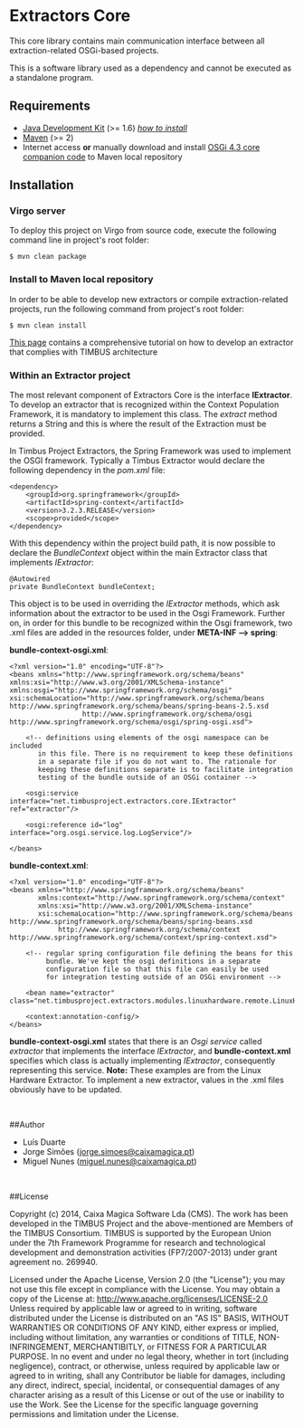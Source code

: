 Extractors Core
===============

This core library contains main communication interface between all extraction-related OSGi-based projects.

This is a software library used as a dependency and cannot be executed as a standalone program.

Requirements
------------

- [Java Development Kit][req-java] (>= 1.6) _[how to install][osp-install-java]_
- [Maven][req-maven] (>= 2)
- Internet access **or** manually download and install [OSGi 4.3 core companion code](http://www.osgi.org/Download) to Maven local repository

Installation
------------

### Virgo server

To deploy this project on Virgo from source code, execute the following command line in project's root folder:

	$ mvn clean package

### Install to Maven local repository

In order to be able to develop new extractors or compile extraction-related projects, run the following command from project's root folder:

	$ mvn clean install

[This page](https://opensourceprojects.eu/p/timbus/context-population/extractors/wiki/How%20to%20create%20a%20new%20Extractor/) contains a comprehensive tutorial on how to develop an extractor that complies with TIMBUS architecture

### Within an Extractor project

The most relevant component of Extractors Core is the interface **IExtractor**. To develop an extractor that is recognized within the Context Population Framework, it is mandatory to implement this class. The *extract* method returns a String and this is where the result of the Extraction must be provided.

In Timbus Project Extractors, the Spring Framework was used to implement the OSGI framework. Typically a Timbus Extractor would declare the following dependency in the *pom.xml* file:

	<dependency>
        <groupId>org.springframework</groupId>
        <artifactId>spring-context</artifactId>
        <version>3.2.3.RELEASE</version>
        <scope>provided</scope>
    </dependency>

With this dependency within the project build path, it is now possible to declare the *BundleContext* object within the main Extractor class that implements *IExtractor*:

	@Autowired
	private BundleContext bundleContext;

This object is to be used in overriding the *IExtractor* methods, which ask information about the extractor to be used in the Osgi Framework.
Further on, in order for this bundle to be recognized within the Osgi framework, two .xml files are added in the resources folder, under **META-INF --> spring**:

**bundle-context-osgi.xml**:
	
	<?xml version="1.0" encoding="UTF-8"?>
	<beans xmlns="http://www.springframework.org/schema/beans"
	xmlns:xsi="http://www.w3.org/2001/XMLSchema-instance"
	xmlns:osgi="http://www.springframework.org/schema/osgi"
	xsi:schemaLocation="http://www.springframework.org/schema/beans http://www.springframework.org/schema/beans/spring-beans-2.5.xsd
	                  http://www.springframework.org/schema/osgi http://www.springframework.org/schema/osgi/spring-osgi.xsd">

		<!-- definitions using elements of the osgi namespace can be included
		   in this file. There is no requirement to keep these definitions
		   in a separate file if you do not want to. The rationale for 
		   keeping these definitions separate is to facilitate integration
		   testing of the bundle outside of an OSGi container -->

		<osgi:service interface="net.timbusproject.extractors.core.IExtractor" ref="extractor"/>

		<osgi:reference id="log" interface="org.osgi.service.log.LogService"/>

	</beans>

**bundle-context.xml**:

	<?xml version="1.0" encoding="UTF-8"?>
	<beans xmlns="http://www.springframework.org/schema/beans"
	       xmlns:context="http://www.springframework.org/schema/context"
	       xmlns:xsi="http://www.w3.org/2001/XMLSchema-instance"
	       xsi:schemaLocation="http://www.springframework.org/schema/beans http://www.springframework.org/schema/beans/spring-beans.xsd
	            http://www.springframework.org/schema/context http://www.springframework.org/schema/context/spring-context.xsd">

	    <!-- regular spring configuration file defining the beans for this
	         bundle. We've kept the osgi definitions in a separate
	         configuration file so that this file can easily be used
	         for integration testing outside of an OSGi environment -->

	    <bean name="extractor" class="net.timbusproject.extractors.modules.linuxhardware.remote.LinuxHardwareExtractor"/>

	    <context:annotation-config/>
	</beans>

**bundle-context-osgi.xml** states that there is an *Osgi service* called *extractor* that implements the interface *IExtractor*, and **bundle-context.xml** specifies which class is actually implementing *IExtractor*, consequently representing this service. 
**Note:** These examples are from the Linux Hardware Extractor. To implement a new extractor, values in the .xml files obviously have to be updated.

&nbsp;

##Author

- Luís Duarte
- Jorge Simões (<jorge.simoes@caixamagica.pt>)
- Miguel Nunes (<miguel.nunes@caixamagica.pt>)

&nbsp;

##License

Copyright (c) 2014, Caixa Magica Software Lda (CMS).
The work has been developed in the TIMBUS Project and the above-mentioned are Members of the TIMBUS Consortium.
TIMBUS is supported by the European Union under the 7th Framework Programme for research and technological development and demonstration activities (FP7/2007-2013) under grant agreement no. 269940.

Licensed under the Apache License, Version 2.0 (the "License"); you may not use this file except in compliance with the License. You may obtain a copy of the License at:   http://www.apache.org/licenses/LICENSE-2.0 Unless required by applicable law or agreed to in writing, software distributed under the License is distributed on an "AS IS" BASIS, WITHOUT WARRANTIES OR CONDITIONS OF ANY KIND, either express or implied, including without limitation, any warranties or conditions of TITLE, NON-INFRINGEMENT, MERCHANTIBITLY, or FITNESS FOR A PARTICULAR PURPOSE. In no event and under no legal theory, whether in tort (including negligence), contract, or otherwise, unless required by applicable law or agreed to in writing, shall any Contributor be liable for damages, including any direct, indirect, special, incidental, or consequential damages of any character arising as a result of this License or out of the use or inability to use the Work.
See the License for the specific language governing permissions and limitation under the License.

[req-java]: http://www.oracle.com/technetwork/java/javase/downloads
[req-maven]: http://maven.apache.org/download.cgi
[req-parents]: /p/timbus/support/maven-parents/
[osp-install-java]: /p/timbus/wiki/How%20to%20install:%20Java/

